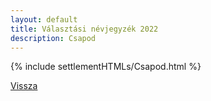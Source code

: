 ```yaml
---
layout: default
title: Választási névjegyzék 2022
description: Csapod
---
```


{% include settlementHTMLs/Csapod.html %}

[Vissza](./)